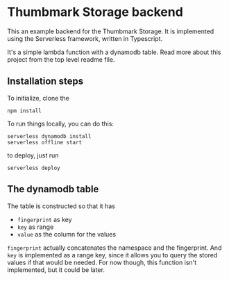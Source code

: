 # Thumbmark Storage backend

This an example backend for the Thumbmark Storage. It is implemented using the Serverless framework, written in Typescript.

It's a simple lambda function with a dynamodb table. Read more about this project from the top level readme file.

## Installation steps

To initialize, clone the

```
npm install
```

To run things locally, you can do this:


```
serverless dynamodb install
serverless offline start
```

to deploy, just run

```
serverless deploy
```

## The dynamodb table

The table is constructed so that it has
- `fingerprint` as key
- `key` as range
- `value` as the column for the values

`fingerprint` actually concatenates the namespace and the fingerprint.
And `key` is implemented as a range key, since it allows you to query the stored values if that would be needed. For now though, this function isn't implemented, but it could be later.